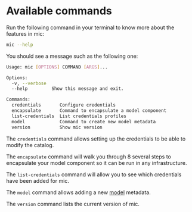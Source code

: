 # Available commands
Run the following command in your terminal to know more about the features in mic:

```bash
mic --help
```

You should see a message such as the following one:
```bash
Usage: mic [OPTIONS] COMMAND [ARGS]...

Options:
  -v, --verbose
  --help         Show this message and exit.

Commands:
  credentials       Configure credentials
  encapsulate       Command to encapsulate a model component
  list-credentials  List credentials profiles
  model             Command to create new model metadata
  version           Show mic version
```
The `credentials` command allows setting up the credentials to be able to modify the catalog.

The `encapsulate` command will walk you through 8 several steps to encapsulate your model component so it can be run in any infrastructure.

The `list-credentials` command will allow you to see which credentials have been added for mic.

The `model` command allows adding a new [model](https://mintproject.readthedocs.io/en/latest/modelcatalog/#making-your-model-findable) metadata. 

The `version` command lists the current version of mic.
